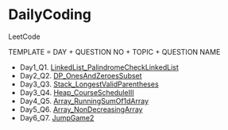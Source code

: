 # DailyCoding

LeetCode

TEMPLATE = DAY + QUESTION NO + TOPIC + QUESTION NAME

 - Day1_Q1.   [LinkedList_PalindromeCheckLinkedList](https://github.com/miku1735/DailyCoding/blob/master/Day1_Q1_Palindrome_Linked_List.java)
 - Day2_Q2.   [DP_OnesAndZeroesSubset](https://github.com/miku1735/DailyCoding/blob/master/Day1_Q2_DP_Ones_%26_Zeroes_subset.java)
 - Day3_Q3.   [Stack_LongestValidParentheses](https://github.com/miku1735/DailyCoding/blob/master/Day2_Q3_Stack_LongestValidParentheses.java)
 - Day3_Q4.   [Heap_CourseScheduleIII](https://github.com/miku1735/DailyCoding/blob/master/Day3_Q4_Heap_CourseScheduleIII.java)
 - Day4_Q5.   [Array_RunningSumOf1dArray](https://github.com/miku1735/DailyCoding/blob/master/Day4_Q5_Array_RunningSumof1dArray.java)
 - Day5_Q6.   [Array_NonDecreasingArray](https://github.com/miku1735/DailyCoding/blob/master/Day5_Q6_Array_NonDecreasingArray.java)
 - Day6_Q7.   [JumpGame2](https://github.com/miku1735/DailyCoding/blob/master/Day6_Q7%26_DP_JumpGame2.java)